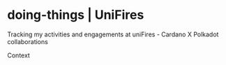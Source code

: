 # doing-things | UniFires
Tracking my activities and engagements at uniFires - Cardano X Polkadot collaborations

Context
